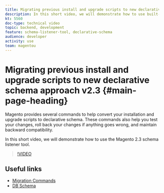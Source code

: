 ```yaml
---
title: Migrating previous install and upgrade scripts to new declarative schema approach v2.3
description: In this short video, we will demonstrate how to use built-in Magento 2.3 schema listener tool.
kt: 5560
doc-type: technical video
topic: backend, development
feature: schema-listener-tool, declarative-schema
audience: developer
activity: use
team: magentou
---
```


# Migrating previous install and upgrade scripts to new declarative schema approach v2.3 {#main-page-heading}

Magento provides several commands to help convert your installation and upgrade scripts to declarative schema. These commands also help you test your changes, roll back your changes if anything goes wrong, and maintain backward compatibility.

In this short video, we will demonstrate how to use the Magento 2.3 schema listener tool. 

>[!VIDEO](https://video.tv.adobe.com/v/35817?quality=12&learn=on)

## Useful links

* [Migration Commands](https://devdocs.magento.com/guides/v2.4/extension-dev-guide/declarative-schema/migration-commands.html)
* [DB Schema](https://devdocs.magento.com/guides/v2.4/extension-dev-guide/declarative-schema/db-schema.html)
